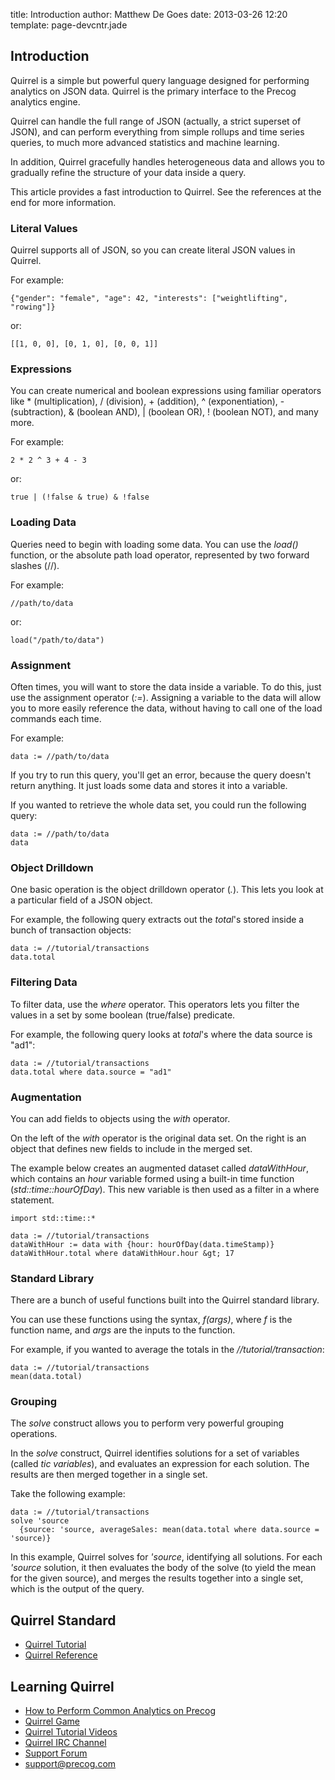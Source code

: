 title: Introduction
author: Matthew De Goes 
date: 2013-03-26 12:20 
template: page-devcntr.jade

## Introduction

Quirrel is a simple but powerful query language designed for performing analytics 
on JSON data. Quirrel is the primary interface to the Precog analytics engine.

Quirrel can handle the full range of JSON (actually, a strict 
superset of JSON), and can perform everything from simple rollups and
time series queries, to much more advanced statistics and machine learning.

In addition, Quirrel gracefully handles heterogeneous data and allows you
to gradually refine the structure of your data inside a query.

This article provides a fast introduction to Quirrel. See the references
at the end for more information.

### Literal Values

Quirrel supports all of JSON, so you can create literal JSON values in Quirrel.

For example:

    {"gender": "female", "age": 42, "interests": ["weightlifting", "rowing"]}
    
or:

    [[1, 0, 0], [0, 1, 0], [0, 0, 1]]
    
### Expressions

You can create numerical and boolean expressions using familiar operators like * (multiplication),
/ (division), + (addition), ^ (exponentiation), - (subtraction), & (boolean AND), | (boolean OR),
! (boolean NOT), and many more.

For example:

    2 * 2 ^ 3 + 4 - 3
    
or:

    true | (!false & true) & !false

### Loading Data

Queries need to begin with loading some data. You can use the *load()* function,
or the absolute path load operator, represented by two forward slashes (//).

For example:

    //path/to/data

or:

    load("/path/to/data")

### Assignment

Often times, you will want to store the data inside a variable. To do this, just
use the assignment operator (*:=*). Assigning a variable to the data will 
allow you to more easily reference the data, without having to call one of
the load commands each time.

For example:
    
    data := //path/to/data
    
If you try to run this query, you'll get an error, because the query doesn't return
anything. It just loads some data and stores it into a variable.

If you wanted to retrieve the whole data set, you could run the following query:

    data := //path/to/data
    data

### Object Drilldown

One basic operation is the object drilldown operator (*.*). This lets you
look at a particular field of a JSON object.

For example, the following query extracts out the *total*'s stored inside
a bunch of transaction objects:
    
    data := //tutorial/transactions
    data.total    

### Filtering Data

To filter data, use the *where* operator. This operators lets you filter the 
values in a set by some boolean (true/false) predicate.

For example, the following query looks at *total*'s where the data source
is "ad1":
    
    data := //tutorial/transactions
    data.total where data.source = "ad1"

### Augmentation
    
You can add fields to objects using the *with* operator.

On the left of the *with* operator is the original data set. On the right is an
object that defines new fields to include in the merged set.

The example below creates an augmented dataset called *dataWithHour*,
which contains an *hour* variable formed using a built-in time function 
(*std::time::hourOfDay*). This new variable is then used as a filter in a
where statement.
    
    import std::time::*
    
    data := //tutorial/transactions
    dataWithHour := data with {hour: hourOfDay(data.timeStamp)}
    dataWithHour.total where dataWithHour.hour &gt; 17

### Standard Library

There are a bunch of useful functions built into the Quirrel standard library.

You can use these functions using the syntax, *f(args)*, where *f* is the function
name, and *args* are the inputs to the function.

For example, if you wanted to average the totals in the *//tutorial/transaction*:
    
    data := //tutorial/transactions
    mean(data.total)
    
### Grouping

The *solve* construct allows you to perform very powerful grouping operations.

In the *solve* construct, Quirrel identifies solutions for a set of variables
(called *tic variables*), and evaluates an expression for each solution. The
results are then merged together in a single set.

Take the following example:

    data := //tutorial/transactions
    solve 'source
      {source: 'source, averageSales: mean(data.total where data.source = 'source)}

In this example, Quirrel solves for *'source*, identifying all solutions. For each *'source*
solution, it then evaluates the body of the solve (to yield the mean for the given source), 
and merges the results together into a single set, which is the output of the query.

## Quirrel Standard

  * [Quirrel Tutorial](http://quirrel-lang.org/tutorial.html)
  * [Quirrel Reference](http://quirrel-lang.org/reference.html)

## Learning Quirrel

  * [How to Perform Common Analytics on Precog](/developers/how-tos/common-analytics/)
  * [Quirrel Game](http://www2.precog.com/learn-quirrel-level-1)
  * [Quirrel Tutorial Videos](http://www.youtube.com/user/PrecogPlatform)
  * [Quirrel IRC Channel](irc://irc.freenode.net:6667/quirrel)
  * [Support Forum](https://support.precog.com)
  * [support@precog.com](mailto:support@precog.com)

  

